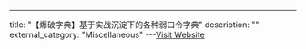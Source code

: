 ---
title: "【爆破字典】基于实战沉淀下的各种弱口令字典"
description: ""
external_category: "Miscellaneous"
---[Visit Website](https://github.com/Mr-xn/SuperWordlist)

